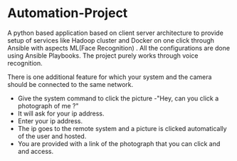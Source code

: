 # Automation-Project
A python based application based on client server architecture to provide setup of services like Hadoop cluster and Docker on one click through Ansible with aspects ML(Face Recognition) . All the configurations are done using Ansible Playbooks. The project purely works through voice recognition.

There is one additional feature for which your system and the camera should be connected to the same network.
* Give the system command to click the picture -"Hey, can you click a photograph of me ?"
* It will ask for your ip address.
* Enter your ip address.
* The ip goes to the remote system and a picture is clicked automatically of the user and hosted.
* You are provided with a link of the photograph that you can click and and access.

